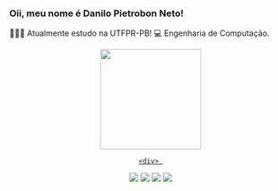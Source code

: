 ### Oii, meu nome é Danilo Pietrobon Neto!
👨🏼‍🎓 Atualmente estudo na UTFPR-PB!
💻 Engenharia de Computação.

<div align="center">
  <a href="https://github.com/rafaballerini">
  <img height="180em" src="https://github-readme-stats.vercel.app/api?username=daniloneto1&show_icons=true&theme=dark&include_all_commits=true&count_private=true"/>
  

    <div> 
 <a href="https://instagram.com/pietrobon.danilo" target="_blank"><img src="https://img.shields.io/badge/-Instagram-%23E4405F?style=for-the-badge&logo=instagram&logoColor=white" target="_blank"></a>
 	<a href="https://www.twitch.tv/danilo_neto1" target="_blank"><img src="https://img.shields.io/badge/Twitch-9146FF?style=for-the-badge&logo=twitch&logoColor=white" target="_blank"></a>
 <a href = "mailto:danilopietrobon1@gmail.com"><img src="https://img.shields.io/badge/-Gmail-%23333?style=for-the-badge&logo=gmail&logoColor=white" target="_blank"></a>
  <a href="https://www.linkedin.com/in/danilo-pietrobon-neto-19a36b222/" target="_blank"><img src="https://img.shields.io/badge/-LinkedIn-%230077B5?style=for-the-badge&logo=linkedin&logoColor=white" target="_blank"></a> 
      

